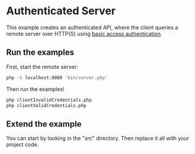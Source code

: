 # Authenticated Server

This example creates an authenticated API, where the client queries a remote server
over HTTP(S) using [basic access authentication](https://en.wikipedia.org/wiki/Basic_access_authentication).


## Run the examples

First, start the remote server:
```bash
php -S localhost:8080 'bin/server.php'
```

Then run the examples!

```bash
php clientInvalidCredentials.php
php clientValidCredentials.php
```

## Extend the example

You can start by looking in the "src" directory. Then replace it all with your
project code.
